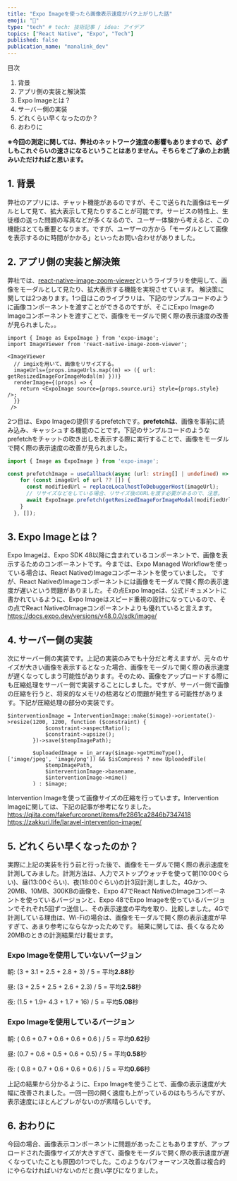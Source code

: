 ```yaml
---
title: "Expo Imageを使ったら画像表示速度がバク上がりした話"
emoji: "🍎"
type: "tech" # tech: 技術記事 / idea: アイデア
topics: ["React Native", "Expo", "Tech"]
published: false
publication_name: "manalink_dev"
---
```

目次
1. 背景
2. アプリ側の実装と解決策
3. Expo Imageとは？
4. サーバー側の実装
5. どれくらい早くなったのか？
6. おわりに

**※今回の測定に関しては、弊社のネットワーク速度の影響もありますので、必ずしもこれぐらいの速さになるということはありません。そちらをご了承の上お読みいただければと思います。**

## 1. 背景
弊社のアプリには、チャット機能があるのですが、そこで送られた画像はモーダルとして見て、拡大表示して見たりすることが可能です。サービスの特性上、生徒様の送った問題の写真などが多くなるので、ユーザー体験から考えると、この機能はとても重要となります。ですが、ユーザーの方から「モーダルとして画像を表示するのに時間がかかる」といったお問い合わせがありました。

## 2. アプリ側の実装と解決策
弊社では、[react-native-image-zoom-viewer](https://github.com/siimorasmae/react-native-image-zoom-viewer)というライブラリを使用して、画像をモーダルとして見たり、拡大表示する機能を実現させています。
解決策に関しては2つあります。1つ目はこのライブラリは、下記のサンプルコードのように画像コンポーネントを渡すことができるのですが、そこにExpo ImageのImageコンポーネントを渡すことで、画像をモーダルで開く際の表示速度の改善が見られました。。
```tsx:Images.tsx
import { Image as ExpoImage } from 'expo-image';
import ImageViewer from 'react-native-image-zoom-viewer';

<ImageViewer
  // imgixを用いて、画像をリサイズする。
  imageUrls={props.imageUrls.map((m) => ({ url: getResizedImageForImageModal(m) }))}
  renderImage={(props) => {
    return <ExpoImage source={props.source.uri} style={props.style} />;
  }}
 />
```
2つ目は、Expo Imageの提供するprefetchです。**prefetchは**、画像を事前に読み込み、キャッシュする機能のことです。下記のサンプルコードのようなprefetchをチャットの吹き出しを表示する際に実行することで、画像をモーダルで開く際の表示速度の改善が見られました。
```ts:usePrefetchImage.ts
import { Image as ExpoImage } from 'expo-image';

const prefetchImage = useCallback(async (url: string[] | undefined) => {
    for (const imageUrl of url ?? []) {
      const modifiedUrl = replaceLocalhostToDebuggerHost(imageUrl);
      // リサイズなどをしている場合、リサイズ後のURLを渡す必要があるので、注意。
      await ExpoImage.prefetch(getResizedImageForImageModal(modifiedUrl));
    }
  }, []);
```

## 3. Expo Imageとは？
Expo Imageは、Expo SDK 48以降に含まれているコンポーネントで、画像を表示するためのコンポーネントです。今までは、Expo Managed Workflowを使っている場合は、React NativeのImageコンポーネントを使っていました。
ですが、React NativeのImageコンポーネントには画像をモーダルで開く際の表示速度が遅いという問題がありました。その点Expo Imageは、公式ドキュメントに書かれているように、Expo Imageはスピード重視の設計になっているので、その点でReact NativeのImageコンポーネントよりも優れていると言えます。
https://docs.expo.dev/versions/v48.0.0/sdk/image/

## 4. サーバー側の実装
次にサーバー側の実装です。上記の実装のみでも十分だと考えますが、元々のサイズが大きい画像を表示するとなった場合、画像をモーダルで開く際の表示速度が遅くなってしまう可能性があります。そのため、画像をアップロードする際にも圧縮処理をサーバー側で実装することにしました。ですが、サーバー側で画像の圧縮を行うと、将来的なメモリの枯渇などの問題が発生する可能性があります。下記が圧縮処理の部分の実装です。
```php:uploadImage.php
$interventionImage = InterventionImage::make($image)->orientate()->resize(1200, 1200, function ($constraint) {
            $constraint->aspectRatio();
            $constraint->upsize();
        })->save($tempImagePath);

        $uploadedImage = in_array($image->getMimeType(), ['image/jpeg', 'image/png']) && $isCompress ? new UploadedFile(
            $tempImagePath,
            $interventionImage->basename,
            $interventionImage->mime()
        ) : $image;
```
Intervention Imageを使って画像サイズの圧縮を行っています。Intervention Imageに関しては、下記の記事が参考になりました。
https://qiita.com/fakefurcoronet/items/fe2861ca2846b7347418
https://zakkuri.life/laravel-intervention-image/

## 5. どれくらい早くなったのか？
実際に上記の実装を行う前と行った後で、画像をモーダルで開く際の表示速度を計測してみました。計測方法は、人力でストップウォッチを使って朝(10:00ぐらい)、昼(13:00ぐらい)、夜(18:00ぐらい)の計3回計測しました。4Gかつ、20MB、10MB、300KBの画像を、Expo 47でReact NativeのImageコンポーネントを使っているバージョンと、Expo 48でExpo Imageを使っているバージョンでそれぞれ5回ずつ送信し、その表示速度の平均を取り、比較しました。4Gで計測している理由は、Wi-Fiの場合は、画像をモーダルで開く際の表示速度が早すぎて、あまり参考にならなかったためです。
結果に関しては、長くなるため20MBのときの計測結果だけ載せます。

### Expo Imageを使用していないバージョン
朝: (3 + 3.1 + 2.5 + 2.8 + 3) / 5 = 平均**2.88**秒

昼: (3 + 2.5 + 2.5 + 2.6 + 2.3) / 5 = 平均**2.58**秒

夜: (1.5 + 1.9+ 4.3 + 1.7 + 16) / 5 = 平均**5.08**秒

### Expo Imageを使用しているバージョン
朝: ( 0.6 + 0.7 + 0.6 + 0.6 + 0.6 ) / 5 = 平均**0.62**秒

昼: (0.7 + 0.6 + 0.5 + 0.6 + 0.5) / 5 = 平均**0.58**秒

夜: ( 0.8 + 0.7 + 0.6 + 0.6 + 0.6 ) / 5 = 平均**0.66**秒

上記の結果から分かるように、Expo Imageを使うことで、画像の表示速度が大幅に改善されました。一回一回の開く速度も上がっているのはもちろんですが、表示速度にほとんどブレがないのが素晴らしいです。


## 6. おわりに
今回の場合、画像表示コンポーネントに問題があったこともありますが、アップロードされた画像サイズが大きすぎて、画像をモーダルで開く際の表示速度が遅くなっていたことも原因の1つでした。このようなパフォーマンス改善は複合的にやらなければいけないのだと良い学びになりました。

